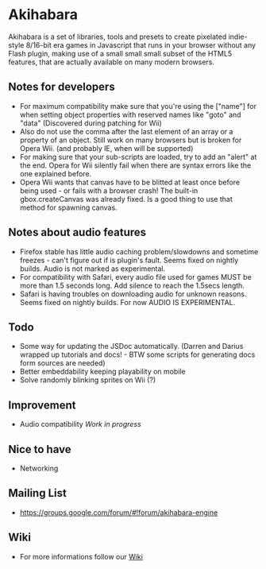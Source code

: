 Akihabara
=========

Akihabara is a set of libraries, tools and presets to create pixelated indie-style 8/16-bit era games in Javascript that runs in your browser without any Flash plugin, making use of a small small small subset of the HTML5 features, that are actually available on many modern browsers.

Notes for developers
--------------------

* For maximum compatibility make sure that you're using the ["name"] for when setting object properties with reserved names like "goto" and "data" (Discovered during patching for Wii)
* Also do not use the comma after the last element of an array or a property of an object. Still work on many browsers but is broken for Opera Wii. (and probably IE, when will be supported)
* For making sure that your sub-scripts are loaded, try to add an "alert" at the end. Opera for Wii silently fail when there are syntax errors like the one explained before.
* Opera Wii wants that canvas have to be blitted at least once before being used - or fails with a browser crash! The built-in gbox.createCanvas was already fixed. Is a good thing to use that method for spawning canvas.

Notes about audio features
--------------------------
* Firefox stable has little audio caching problem/slowdowns and sometime freezes - can't figure out if is plugin's fault. Seems fixed on nightly builds. Audio is not marked as experimental.
* For compatibility with Safari, every audio file used for games MUST be more than 1.5 seconds long. Add silence to reach the 1.5secs length.
* Safari is having troubles on downloading audio for unknown reasons. Seems fixed on nightly builds. For now AUDIO IS EXPERIMENTAL.

Todo
----

* Some way for updating the JSDoc automatically. (Darren and Darius wrapped up tutorials and docs! - BTW some scripts for generating docs form sources are needed)
* Better embeddability keeping playability on mobile
* Solve randomly blinking sprites on Wii (?)

Improvement
-----------

* Audio compatibility *Work in progress*

Nice to have
----

* Networking

Mailing List
------------

* https://groups.google.com/forum/#!forum/akihabara-engine

Wiki
----

* For more informations follow our [Wiki](https://github.com/akihabara/akihabara/wiki)
